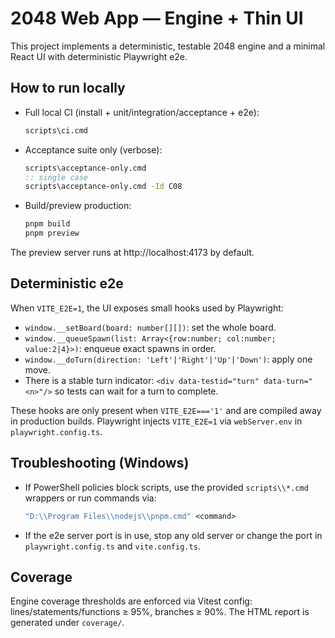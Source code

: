 # 2048 Web App — Engine + Thin UI

This project implements a deterministic, testable 2048 engine and a minimal React UI with deterministic Playwright e2e.

## How to run locally

- Full local CI (install + unit/integration/acceptance + e2e):

  ```cmd
  scripts\ci.cmd
  ```

- Acceptance suite only (verbose):

  ```cmd
  scripts\acceptance-only.cmd
  :: single case
  scripts\acceptance-only.cmd -Id C08
  ```

- Build/preview production:

  ```cmd
  pnpm build
  pnpm preview
  ```

The preview server runs at http://localhost:4173 by default.

## Deterministic e2e

When `VITE_E2E=1`, the UI exposes small hooks used by Playwright:

- `window.__setBoard(board: number[][])`: set the whole board.
- `window.__queueSpawn(list: Array<{row:number; col:number; value:2|4}>)`: enqueue exact spawns in order.
- `window.__doTurn(direction: 'Left'|'Right'|'Up'|'Down')`: apply one move.
- There is a stable turn indicator: `<div data-testid="turn" data-turn="<n>"/>` so tests can wait for a turn to complete.

These hooks are only present when `VITE_E2E==='1'` and are compiled away in production builds. Playwright injects `VITE_E2E=1` via `webServer.env` in `playwright.config.ts`.

## Troubleshooting (Windows)

- If PowerShell policies block scripts, use the provided `scripts\\*.cmd` wrappers or run commands via:

  ```cmd
  "D:\\Program Files\\nodejs\\pnpm.cmd" <command>
  ```

- If the e2e server port is in use, stop any old server or change the port in `playwright.config.ts` and `vite.config.ts`.

## Coverage

Engine coverage thresholds are enforced via Vitest config: lines/statements/functions ≥ 95%, branches ≥ 90%. The HTML report is generated under `coverage/`.


